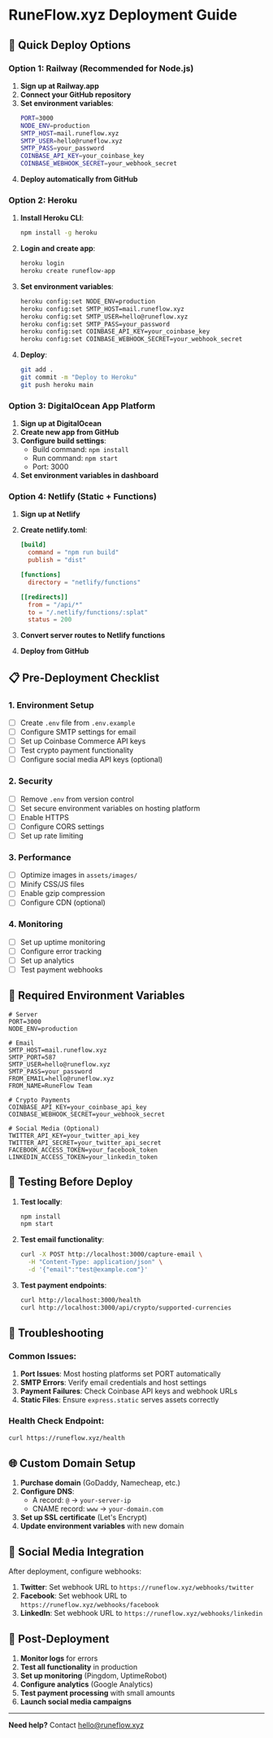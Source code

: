 # RuneFlow.xyz Deployment Guide

## 🚀 Quick Deploy Options

### Option 1: Railway (Recommended for Node.js)

1. **Sign up at Railway.app**
2. **Connect your GitHub repository**
3. **Set environment variables**:
   ```bash
   PORT=3000
   NODE_ENV=production
   SMTP_HOST=mail.runeflow.xyz
   SMTP_USER=hello@runeflow.xyz
   SMTP_PASS=your_password
   COINBASE_API_KEY=your_coinbase_key
   COINBASE_WEBHOOK_SECRET=your_webhook_secret
   ```
4. **Deploy automatically from GitHub**

### Option 2: Heroku

1. **Install Heroku CLI**:
   ```bash
   npm install -g heroku
   ```

2. **Login and create app**:
   ```bash
   heroku login
   heroku create runeflow-app
   ```

3. **Set environment variables**:
   ```bash
   heroku config:set NODE_ENV=production
   heroku config:set SMTP_HOST=mail.runeflow.xyz
   heroku config:set SMTP_USER=hello@runeflow.xyz
   heroku config:set SMTP_PASS=your_password
   heroku config:set COINBASE_API_KEY=your_coinbase_key
   heroku config:set COINBASE_WEBHOOK_SECRET=your_webhook_secret
   ```

4. **Deploy**:
   ```bash
   git add .
   git commit -m "Deploy to Heroku"
   git push heroku main
   ```

### Option 3: DigitalOcean App Platform

1. **Sign up at DigitalOcean**
2. **Create new app from GitHub**
3. **Configure build settings**:
   - Build command: `npm install`
   - Run command: `npm start`
   - Port: 3000
4. **Set environment variables in dashboard**

### Option 4: Netlify (Static + Functions)

1. **Sign up at Netlify**
2. **Create netlify.toml**:
   ```toml
   [build]
     command = "npm run build"
     publish = "dist"
   
   [functions]
     directory = "netlify/functions"
   
   [[redirects]]
     from = "/api/*"
     to = "/.netlify/functions/:splat"
     status = 200
   ```

3. **Convert server routes to Netlify functions**
4. **Deploy from GitHub**

## 📋 Pre-Deployment Checklist

### 1. Environment Setup
- [ ] Create `.env` file from `.env.example`
- [ ] Configure SMTP settings for email
- [ ] Set up Coinbase Commerce API keys
- [ ] Test crypto payment functionality
- [ ] Configure social media API keys (optional)

### 2. Security
- [ ] Remove `.env` from version control
- [ ] Set secure environment variables on hosting platform
- [ ] Enable HTTPS
- [ ] Configure CORS settings
- [ ] Set up rate limiting

### 3. Performance
- [ ] Optimize images in `assets/images/`
- [ ] Minify CSS/JS files
- [ ] Enable gzip compression
- [ ] Configure CDN (optional)

### 4. Monitoring
- [ ] Set up uptime monitoring
- [ ] Configure error tracking
- [ ] Set up analytics
- [ ] Test payment webhooks

## 🔐 Required Environment Variables

```env
# Server
PORT=3000
NODE_ENV=production

# Email
SMTP_HOST=mail.runeflow.xyz
SMTP_PORT=587
SMTP_USER=hello@runeflow.xyz
SMTP_PASS=your_password
FROM_EMAIL=hello@runeflow.xyz
FROM_NAME=RuneFlow Team

# Crypto Payments
COINBASE_API_KEY=your_coinbase_api_key
COINBASE_WEBHOOK_SECRET=your_webhook_secret

# Social Media (Optional)
TWITTER_API_KEY=your_twitter_api_key
TWITTER_API_SECRET=your_twitter_api_secret
FACEBOOK_ACCESS_TOKEN=your_facebook_token
LINKEDIN_ACCESS_TOKEN=your_linkedin_token
```

## 🧪 Testing Before Deploy

1. **Test locally**:
   ```bash
   npm install
   npm start
   ```

2. **Test email functionality**:
   ```bash
   curl -X POST http://localhost:3000/capture-email \
     -H "Content-Type: application/json" \
     -d '{"email":"test@example.com"}'
   ```

3. **Test payment endpoints**:
   ```bash
   curl http://localhost:3000/health
   curl http://localhost:3000/api/crypto/supported-currencies
   ```

## 🔧 Troubleshooting

### Common Issues:

1. **Port Issues**: Most hosting platforms set PORT automatically
2. **SMTP Errors**: Verify email credentials and host settings
3. **Payment Failures**: Check Coinbase API keys and webhook URLs
4. **Static Files**: Ensure `express.static` serves assets correctly

### Health Check Endpoint:
```bash
curl https://runeflow.xyz/health
```

## 🌐 Custom Domain Setup

1. **Purchase domain** (GoDaddy, Namecheap, etc.)
2. **Configure DNS**:
   - A record: `@` → `your-server-ip`
   - CNAME record: `www` → `your-domain.com`
3. **Set up SSL certificate** (Let's Encrypt)
4. **Update environment variables** with new domain

## 📱 Social Media Integration

After deployment, configure webhooks:
1. **Twitter**: Set webhook URL to `https://runeflow.xyz/webhooks/twitter`
2. **Facebook**: Set webhook URL to `https://runeflow.xyz/webhooks/facebook`
3. **LinkedIn**: Set webhook URL to `https://runeflow.xyz/webhooks/linkedin`

## 🚀 Post-Deployment

1. **Monitor logs** for errors
2. **Test all functionality** in production
3. **Set up monitoring** (Pingdom, UptimeRobot)
4. **Configure analytics** (Google Analytics)
5. **Test payment processing** with small amounts
6. **Launch social media campaigns**

---

**Need help?** Contact hello@runeflow.xyz
